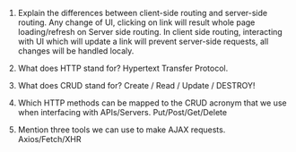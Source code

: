 1. Explain the differences between client-side routing and server-side routing.
   Any change of UI, clicking on link will result whole page loading/refresh on Server side routing. In client side routing, interacting with UI which will update a link will prevent server-side requests, all changes will be handled localy.

2. What does HTTP stand for?
    Hypertext Transfer Protocol.
    
3. What does CRUD stand for?
    Create / Read / Update / DESTROY!
    
4. Which HTTP methods can be mapped to the CRUD acronym that we use when interfacing with APIs/Servers.
    Put/Post/Get/Delete
    
5. Mention three tools we can use to make AJAX requests.
    Axios/Fetch/XHR